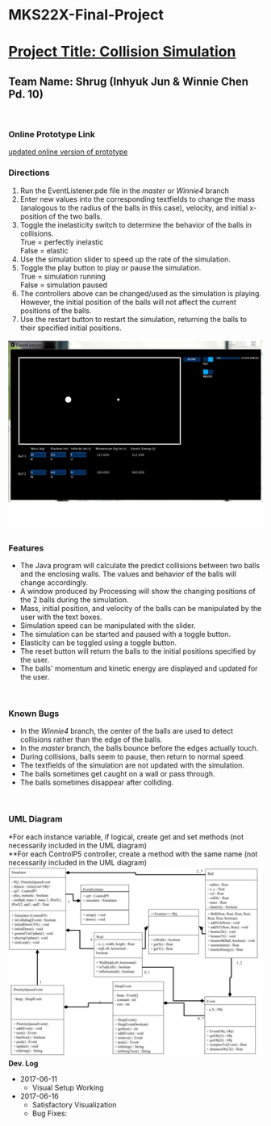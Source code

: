 # MKS22X-Final-Project
<h1><u> Project Title: Collision Simulation </u></h1>
<h2> Team Name: Shrug (Inhyuk Jun & Winnie Chen Pd. 10) </h2>
<br>
<h3> Online Prototype Link </h3>
<a href="https://docs.google.com/a/stuy.edu/document/d/1zUjmv0Ju6JxZ-WDXiuN-f27jyM76EbTEz0Kuzz4Mg7s/edit?usp=sharing"> updated online version of prototype </a>
<br>
<!-- add in helpful diagrams (at end?) -->
<h3> Directions </h3>
<ol>
    <li> Run the EventListener.pde file in the <em>master</em> or <em>Winnie4</em> branch </li>
    <li> Enter new values into the corresponding textfields to change the mass (analogous to the radius of the balls in this case), velocity, and initial x-position of the two balls. </li>
    <li> Toggle the inelasticity switch to determine the behavior of the balls in collisions. <br>
    True = perfectly inelastic <br>
    False = elastic </li>
    <li> Use the simulation slider to speed up the rate of the simulation. </li>
    <li> Toggle the play button to play or pause the simulation. <br>
    True = simulation running <br>
    False = simulation paused </li>
    <li> The controllers above can be changed/used as the simulation is playing. However, the initial position of the balls will not affect the current positions of the balls. </li>
    <li> Use the restart button to restart the simulation, returning the balls to their specified initial positions. </li>
</ol>
<img src="Diagram of Features.jpg">
<h3> Features </h3>
<ul>
    <li> The Java program will calculate the predict collisions between two balls and the enclosing walls. The values and behavior of the balls will change accordingly. </li>
    <li> A window produced by Processing will show the changing positions of the 2 balls during the simulation. </li>
    <li> Mass, initial position, and velocity of the balls can be manipulated by the user with the text boxes. </li>
    <li> Simulation speed can be manipulated with the slider. </li>
    <li> The simulation can be started and paused with a toggle button. </li>
    <li> Elasticity can be toggled using a toggle button. </li>
    <li> The reset button will return the balls to the initial positions specified by the user. </li>
    <li> The balls' momentum and kinetic energy are displayed and updated for the user. </li>
</ul>
<br>
<h3> Known Bugs </h3>
<ul>
    <li> In the <em>Winnie4</em> branch, the center of the balls are used to detect collisions rather than the edge of the balls. </li>
    <li> In the <em>master</em> branch, the balls bounce before the edges actually touch. </li>
    <li> During collisions, balls seem to pause, then return to normal speed. </li>
    <li> The textfields of the simulation are not updated with the simulation. </li>
    <li> The balls sometimes get caught on a wall or pass through. </li>
    <li> The balls sometimes disappear after colliding. </li>
</ul>
<br>
<h3> UML Diagram </h3> <!-- to be updated at very end -->
    *For each instance variable, if logical, create get and set methods (not necessarily included in the UML diagram)
    <br>
    **For each ControlP5 controller, create a method with the same name (not necessarily included in the UML diagram)
    <br>
    <img src="CS Project Proposals & Prototype (Spring).jpg">
<br>
<b> Dev. Log </b>
<ul>
    <li> 2017-06-11
        <ul>  
            <li> Visual Setup Working </li>
        </ul>
    </li>
    <li> 2017-06-16
        <ul>  
            <li> Satisfactory Visualization </li> 
            <li> Bug Fixes: </li>
        </ul>
    </li>
</ul>
